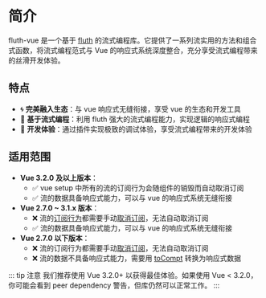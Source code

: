 # 简介

fluth-vue 是一个基于 [fluth](https://fluthjs.github.io/fluth-doc/index.html) 的流式编程库。它提供了一系列流实用的方法和组合式函数，将流式编程范式与 Vue 的响应式系统深度整合，充分享受流式编程带来的丝滑开发体验。

## 特点

- 🌀 **完美融入生态**：与 vue 响应式无缝衔接，享受 vue 的生态和开发工具
- 🌊 **基于流式编程**：利用 fluth 强大的流式编程能力，实现逻辑的响应式编程
- 🤖 **开发体验**：通过插件实现极致的调试体验，享受流式编程带来的开发体验

## 适用范围

- **Vue 3.2.0 及以上版本**：
  - ✅ vue setup 中所有的流的订阅行为会随组件的销毁而自动取消订阅
  - ✅ 流的数据具备响应式能力，可以与 vue 的响应式系统无缝衔接
- **Vue 2.7.0 ~ 3.1.x 版本**：
  - ❌ 流的[订阅行为](https://fluthjs.github.io/fluth-doc/cn/guide/base.html#%E8%AE%A2%E9%98%85%E8%8A%82%E7%82%B9)都需要手动[取消订阅](https://fluthjs.github.io/fluth-doc/cn/guide/base.html#取消订阅)，无法自动取消订阅
  - ✅ 流的数据具备响应式能力，可以与 vue 的响应式系统无缝衔接
- **Vue 2.7.0 以下版本**：
  - ❌ 流的订阅行为都需要手动[取消订阅](https://fluthjs.github.io/fluth-doc/cn/guide/base.html#取消订阅)，无法自动取消订阅
  - ❌ 流的数据不具备响应式能力，需要用 [toCompt](https://fluthjs.github.io/fluth-vue/cn/useFluth/#tocompt) 转换为响应式数据

::: tip 注意
我们推荐使用 Vue 3.2.0+ 以获得最佳体验。如果使用 Vue < 3.2.0，你可能会看到 peer dependency 警告，但库仍然可以正常工作。
:::
